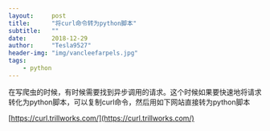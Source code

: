 ```yaml
---
layout:     post
title:      "将curl命令转为python脚本"
subtitle:   ""
date:       2018-12-29
author:     "Tesla9527"
header-img: "img/vancleefarpels.jpg"
tags:
    - python
---
```

在写爬虫的时候，有时候需要找到异步调用的请求。这个时候如果要快速地将请求转化为python脚本，可以复制curl命令，然后用如下网站直接转为python脚本

[https://curl.trillworks.com/](https://curl.trillworks.com/)